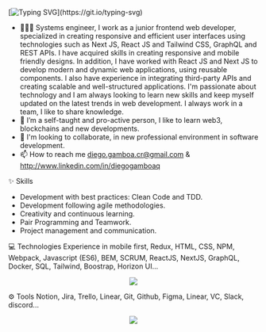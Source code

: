 
[![Typing SVG](https://readme-typing-svg.demolab.com?font=Fira+Code&duration=8000&pause=1000&color=0891B2&center=true&vCenter=true&width=444&height=70&lines=Hello%2C+Nice+to+see+you+I'm+Diego+!)](https://git.io/typing-svg)

- 🧑🏽‍💻 Systems engineer, I work as a junior frontend web developer, specialized in creating responsive and efficient user interfaces using technologies such as Next JS, React JS and Tailwind CSS, GraphQL and REST APIs. I have acquired skills in creating responsive and mobile friendly designs. In addition, I have worked with React JS and Next JS to develop modern and dynamic web applications, using reusable components.
I also have experience in integrating third-party APIs and creating scalable and well-structured applications.
I'm passionate about technology and I am always looking to learn new skills and keep myself updated on the latest trends in web development. I always work in a team, I like to share knowledge.
- 🌱 I’m a self-taught and pro-active person, I like to learn web3, blockchains and new developments.
- 💞️ I'm looking to collaborate, in new professional environment in software development.
- 📫 How to reach me diego.gamboa.cr@gmail.com & http://www.linkedin.com/in/diegogamboaq

✨ Skills
- Development with best practices: Clean Code and TDD.
- Development following agile methodologies.
- Creativity and continuous learning.
- Pair Programming and Teamwork.
- Project management and communication.

💻 Technologies
Experience in mobile first, Redux, HTML, CSS, NPM, Webpack, Javascript (ES6), BEM, SCRUM,  ReactJS, NextJS, GraphQL, Docker, SQL, Tailwind, Boostrap, Horizon UI...
<p align="center">
  <a href="https://skillicons.dev">
    <img src="https://skillicons.dev/icons?i=git,github,nextjs,nodejs,react,js,postman,graphql,html,css,ts,tailwind" />
  </a>
</p>

⚙️ Tools
Notion, Jira, Trello, Linear, Git, Github, Figma, Linear, VC, Slack, discord...
<p align="center">
  <a href="https://skillicons.dev">
    <img src="https://skillicons.dev/icons?i=jira,figma,slack,discord,trello,git,linear,notion" />
  </a>
</p>

<!---
djgqcr/djgqcr ✨ ✨ 
👋 Hi, I’m Diego Gamboa, @diegogqcr 
--->
